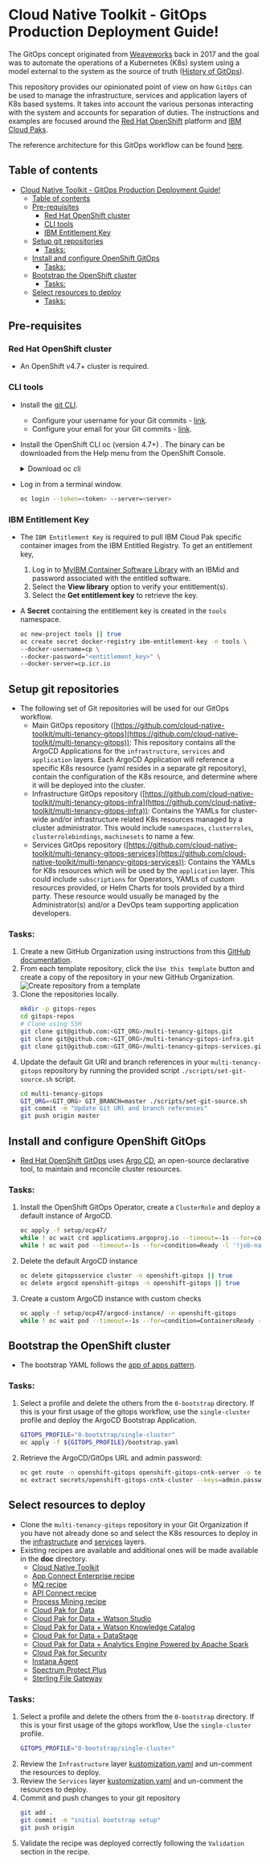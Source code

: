 # Cloud Native Toolkit - GitOps Production Deployment Guide!

The GitOps concept originated from [Weaveworks](https://www.weave.works/) back in 2017 and the goal was to automate the operations of a Kubernetes (K8s) system using a model external to the system as the source of truth ([History of GitOps](https://www.weave.works/blog/the-history-of-gitops)).

This repository provides our opinionated point of view on how `GitOps` can be used to manage the infrastructure, services and application layers of K8s based systems. It takes into account the various personas interacting with the system and accounts for separation of duties. The instructions and examples are focused around the [Red Hat OpenShift](https://cloud.redhat.com/learn/what-is-openshift) platform and [IBM Cloud Paks](https://www.ibm.com/cloud/paks).

The reference architecture for this GitOps workflow can be found [here](https://cloudnativetoolkit.dev/adopting/use-cases/gitops/gitops-ibm-cloud-paks/).

## Table of contents

- [Cloud Native Toolkit - GitOps Production Deployment Guide!](#cloud-native-toolkit---gitops-production-deployment-guide)
  - [Table of contents](#table-of-contents)
  - [Pre-requisites](#pre-requisites)
    - [Red Hat OpenShift cluster](#red-hat-openshift-cluster)
    - [CLI tools](#cli-tools)
    - [IBM Entitlement Key](#ibm-entitlement-key)
  - [Setup git repositories](#setup-git-repositories)
    - [Tasks:](#tasks)
  - [Install and configure OpenShift GitOps](#install-and-configure-openshift-gitops)
    - [Tasks:](#tasks-1)
  - [Bootstrap the OpenShift cluster](#bootstrap-the-openshift-cluster)
    - [Tasks:](#tasks-2)
  - [Select resources to deploy](#select-resources-to-deploy)
    - [Tasks:](#tasks-3)

## Pre-requisites

### Red Hat OpenShift cluster

- An OpenShift v4.7+ cluster is required.

### CLI tools

- Install the [git CLI](https://github.com/git-guides/install-git).
  - Configure your username for your Git commits - [link](https://docs.github.com/en/get-started/getting-started-with-git/setting-your-username-in-git).
  - Configure your email for your Git commits - [link](https://docs.github.com/en/account-and-profile/setting-up-and-managing-your-github-user-account/managing-email-preferences/setting-your-commit-email-address).
- Install the OpenShift CLI oc (version 4.7+) . The binary can be downloaded from the Help menu from the OpenShift Console.
    <details>
    <summary>Download oc cli</summary>

  ![oc cli](doc/images/oc-cli.png)
    </details>

- Log in from a terminal window.
  ```bash
  oc login --token=<token> --server=<server>
  ```

### IBM Entitlement Key

- The `IBM Entitlement Key` is required to pull IBM Cloud Pak specific container images from the IBM Entitled Registry. To get an entitlement key,

  1. Log in to [MyIBM Container Software Library](https://myibm.ibm.com/products-services/containerlibrary) with an IBMid and password associated with the entitled software.
  2. Select the **View library** option to verify your entitlement(s).
  3. Select the **Get entitlement key** to retrieve the key.

- A **Secret** containing the entitlement key is created in the `tools` namespace.

  ```bash
  oc new-project tools || true
  oc create secret docker-registry ibm-entitlement-key -n tools \
  --docker-username=cp \
  --docker-password="<entitlement_key>" \
  --docker-server=cp.icr.io
  ```

## Setup git repositories

- The following set of Git repositories will be used for our GitOps workflow.
  - Main GitOps repository ([https://github.com/cloud-native-toolkit/multi-tenancy-gitops](https://github.com/cloud-native-toolkit/multi-tenancy-gitops)): This repository contains all the ArgoCD Applications for the `infrastructure`, `services` and `application` layers. Each ArgoCD Application will reference a specific K8s resource (yaml resides in a separate git repository), contain the configuration of the K8s resource, and determine where it will be deployed into the cluster.
  - Infrastructure GitOps repository ([https://github.com/cloud-native-toolkit/multi-tenancy-gitops-infra](https://github.com/cloud-native-toolkit/multi-tenancy-gitops-infra)): Contains the YAMLs for cluster-wide and/or infrastructure related K8s resources managed by a cluster administrator. This would include `namespaces`, `clusterroles`, `clusterrolebindings`, `machinesets` to name a few.
  - Services GitOps repository ([https://github.com/cloud-native-toolkit/multi-tenancy-gitops-services](https://github.com/cloud-native-toolkit/multi-tenancy-gitops-services)): Contains the YAMLs for K8s resources which will be used by the `application` layer. This could include `subscriptions` for Operators, YAMLs of custom resources provided, or Helm Charts for tools provided by a third party. These resource would usually be managed by the Administrator(s) and/or a DevOps team supporting application developers.

### Tasks:

1. Create a new GitHub Organization using instructions from this [GitHub documentation](https://docs.github.com/en/organizations/collaborating-with-groups-in-organizations/creating-a-new-organization-from-scratch).
2. From each template repository, click the `Use this template` button and create a copy of the repository in your new GitHub Organization.
   ![Create repository from a template](doc/images/git-repo-template-button.png)
3. Clone the repositories locally.
   ```bash
   mkdir -p gitops-repos
   cd gitops-repos
   # Clone using SSH
   git clone git@github.com:<GIT_ORG>/multi-tenancy-gitops.git
   git clone git@github.com:<GIT_ORG>/multi-tenancy-gitops-infra.git
   git clone git@github.com:<GIT_ORG>/multi-tenancy-gitops-services.git
   ```
4. Update the default Git URl and branch references in your `multi-tenancy-gitops` repository by running the provided script `./scripts/set-git-source.sh` script.
   ```bash
   cd multi-tenancy-gitops
   GIT_ORG=<GIT_ORG> GIT_BRANCH=master ./scripts/set-git-source.sh
   git commit -m "Update Git URl and branch references"
   git push origin master
   ```

## Install and configure OpenShift GitOps

- [Red Hat OpenShift GitOps](https://docs.openshift.com/container-platform/4.7/cicd/gitops/understanding-openshift-gitops.html) uses [Argo CD](https://argoproj.github.io/argo-cd/), an open-source declarative tool, to maintain and reconcile cluster resources.

### Tasks:

1. Install the OpenShift GitOps Operator, create a `ClusterRole` and deploy a default instance of ArgoCD.
   ```bash
   oc apply -f setup/ocp47/
   while ! oc wait crd applications.argoproj.io --timeout=-1s --for=condition=Established  2>/dev/null; do sleep 30; done
   while ! oc wait pod --timeout=-1s --for=condition=Ready -l '!job-name' -n openshift-gitops > /dev/null; do sleep 30; done
   ```
1. Delete the default ArgoCD instance
   ```bash
   oc delete gitopsservice cluster -n openshift-gitops || true
   oc delete argocd openshift-gitops -n openshift-gitops || true
   ```
1. Create a custom ArgoCD instance with custom checks
   ```bash
   oc apply -f setup/ocp47/argocd-instance/ -n openshift-gitops
   while ! oc wait pod --timeout=-1s --for=condition=ContainersReady -l app.kubernetes.io/name=openshift-gitops-cntk-server -n openshift-gitops > /dev/null; do sleep 30; done
   ```

## Bootstrap the OpenShift cluster

- The bootstrap YAML follows the [app of apps pattern](https://argoproj.github.io/argo-cd/operator-manual/cluster-bootstrapping/#app-of-apps-pattern).

### Tasks:

1. Select a profile and delete the others from the `0-bootstrap` directory. If this is your first usage of the gitops workflow, use the `single-cluster` profile and deploy the ArgoCD Bootstrap Application.
   ```bash
   GITOPS_PROFILE="0-bootstrap/single-cluster"
   oc apply -f ${GITOPS_PROFILE}/bootstrap.yaml
   ```
2. Retrieve the ArgoCD/GitOps URL and admin password:
   ```bash
   oc get route -n openshift-gitops openshift-gitops-cntk-server -o template --template='https://{{.spec.host}}'
   oc extract secrets/openshift-gitops-cntk-cluster --keys=admin.password -n openshift-gitops --to=-
   ```

## Select resources to deploy

- Clone the `multi-tenancy-gitops` repository in your Git Organization if you have not already done so and select the K8s resources to deploy in the [infrastructure](0-bootstrap/single-cluster/1-infra/kustomization.yaml) and [services](0-bootstrap/single-cluster/2-services/kustomization.yaml) layers.
- Existing recipes are available and additional ones will be made available in the **doc** directory.
  - [Cloud Native Toolkit](doc/cloud-native-toolkit-recipe.md)
  - [App Connect Enterprise recipe](doc/ace-recipe.md)
  - [MQ recipe](doc/mq-recipe.md)
  - [API Connect recipe](doc/apic-recipe.md)
  - [Process Mining recipe](doc/process-mining-recipe.md)
  - [Cloud Pak for Data](doc/cp4d-platform-recipe.md)
  - [Cloud Pak for Data + Watson Studio](doc/cp4d-ws-recipe.md)
  - [Cloud Pak for Data + Watson Knowledge Catalog](doc/cp4d-wkc-recipe.md)
  - [Cloud Pak for Data + DataStage](doc/cp4d-ds-recipe.md)
  - [Cloud Pak for Data + Analytics Engine Powered by Apache Spark](doc/cp4d-aespark-recipe.md)
  - [Cloud Pak for Security](doc/cp4s-recipe.md)
  - [Instana Agent](doc/instana-recipe.md)
  - [Spectrum Protect Plus](doc/spp-recipe.md)
  - [Sterling File Gateway](doc/sfg-recipe.md)

### Tasks:

1. Select a profile and delete the others from the `0-bootstrap` directory. If this is your first usage of the gitops workflow, Use the `single-cluster` profile.
   ```bash
   GITOPS_PROFILE="0-bootstrap/single-cluster"
   ```
2. Review the `Infrastructure` layer [kustomization.yaml](0-bootstrap/single-cluster/1-infra/kustomization.yaml) and un-comment the resources to deploy.
3. Review the `Services` layer [kustomization.yaml](0-bootstrap/single-cluster/2-services/kustomization.yaml) and un-comment the resources to deploy.
4. Commit and push changes to your git repository
   ```bash
   git add .
   git commit -m "initial bootstrap setup"
   git push origin
   ```
5. Validate the recipe was deployed correctly following the `Validation` section in the recipe.
